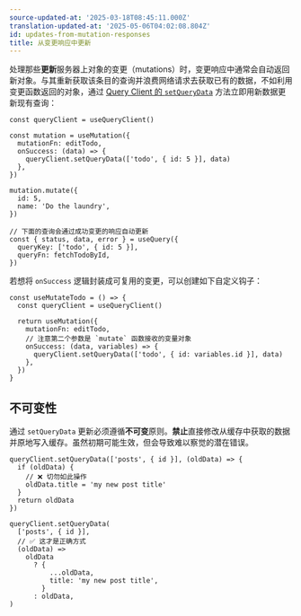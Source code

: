 ```yaml
---
source-updated-at: '2025-03-18T08:45:11.000Z'
translation-updated-at: '2025-05-06T04:02:08.804Z'
id: updates-from-mutation-responses
title: 从变更响应中更新
---
```

处理那些**更新**服务器上对象的变更（mutations）时，变更响应中通常会自动返回新对象。与其重新获取该条目的查询并浪费网络请求去获取已有的数据，不如利用变更函数返回的对象，通过 [Query Client 的 `setQueryData`](../../../reference/QueryClient.md#queryclientsetquerydata) 方法立即用新数据更新现有查询：

[//]: # '示例'

```tsx
const queryClient = useQueryClient()

const mutation = useMutation({
  mutationFn: editTodo,
  onSuccess: (data) => {
    queryClient.setQueryData(['todo', { id: 5 }], data)
  },
})

mutation.mutate({
  id: 5,
  name: 'Do the laundry',
})

// 下面的查询会通过成功变更的响应自动更新
const { status, data, error } = useQuery({
  queryKey: ['todo', { id: 5 }],
  queryFn: fetchTodoById,
})
```

[//]: # '示例'

若想将 `onSuccess` 逻辑封装成可复用的变更，可以创建如下自定义钩子：

[//]: # '示例2'

```tsx
const useMutateTodo = () => {
  const queryClient = useQueryClient()

  return useMutation({
    mutationFn: editTodo,
    // 注意第二个参数是 `mutate` 函数接收的变量对象
    onSuccess: (data, variables) => {
      queryClient.setQueryData(['todo', { id: variables.id }], data)
    },
  })
}
```

[//]: # '示例2'

## 不可变性

通过 `setQueryData` 更新必须遵循**不可变**原则。**禁止**直接修改从缓存中获取的数据并原地写入缓存。虽然初期可能生效，但会导致难以察觉的潜在错误。

[//]: # '示例3'

```tsx
queryClient.setQueryData(['posts', { id }], (oldData) => {
  if (oldData) {
    // ❌ 切勿如此操作
    oldData.title = 'my new post title'
  }
  return oldData
})

queryClient.setQueryData(
  ['posts', { id }],
  // ✅ 这才是正确方式
  (oldData) =>
    oldData
      ? {
          ...oldData,
          title: 'my new post title',
        }
      : oldData,
)
```

[//]: # '示例3'

